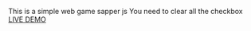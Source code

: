This is a simple web game sapper js
You need to clear all the checkbox
<a href="http://output.jsbin.com/kuxikodawa">LIVE DEMO</a>
